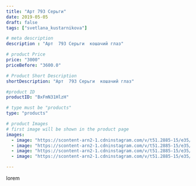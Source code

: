 ```yaml
---
title: "Арт 793 Серьги"
date: 2019-05-05
draft: false
tags: ["svetlana_kustarnikova"]

# meta description
description : "Арт  793 Серьги  кошачий глаз"

# product Price
price: "3000"
priceBefore: "3600.0"

# Product Short Description
shortDescription: "Арт  793 Серьги  кошачий глаз"

#product ID
productID: "BxFmN31HlzH"

# type must be "products"
type: "products"

# product Images
# first image will be shown in the product page
images:
  - image: "https://scontent-arn2-1.cdninstagram.com/v/t51.2885-15/e35/58652746_359758704886213_7575232370577398980_n.jpg?se=8&tp=1&_nc_ht=scontent-arn2-1.cdninstagram.com&_nc_cat=101&_nc_ohc=TUajZgyPHJUAX-lZiuf&oh=0c5c99bafc8c2c78769c2787bbb15326&oe=606A8AC8&ig_cache_key=MjAzNzIwMjQ3MjgxMzkwMjQ3NQ%3D%3D.2"
  - image: "https://scontent-arn2-1.cdninstagram.com/v/t51.2885-15/e35/57585165_299933907597607_1950820765754730721_n.jpg?se=8&tp=1&_nc_ht=scontent-arn2-1.cdninstagram.com&_nc_cat=107&_nc_ohc=AERLFgjEV8IAX_5tZOD&oh=45ff7fd283cd02a7df657adeb24f6478&oe=606CC03C&ig_cache_key=MjAzNzIwMjQ3MjgwNTM3MjY3MQ%3D%3D.2"
  - image: "https://scontent-arn2-1.cdninstagram.com/v/t51.2885-15/e35/58410993_198295661138253_2332981370830713744_n.jpg?se=8&tp=1&_nc_ht=scontent-arn2-1.cdninstagram.com&_nc_cat=109&_nc_ohc=lfAObmdUlycAX_ju6iB&oh=5b8f0ae87d4873eb881c8d796e87bb4d&oe=606CFCE0&ig_cache_key=MjAzNzIwMjQ3MjgwNTU5MDEzMw%3D%3D.2"
  - image: "https://scontent-arn2-1.cdninstagram.com/v/t51.2885-15/e35/58409269_390423758222455_8682118957135748285_n.jpg?se=8&tp=1&_nc_ht=scontent-arn2-1.cdninstagram.com&_nc_cat=107&_nc_ohc=ousXHaWbAkUAX9yYtkl&oh=c301737dc5683582ae189caeaf149bdb&oe=60699F39&ig_cache_key=MjAzNzIwMjQ3Mjc4ODU4NzE5MA%3D%3D.2"

---
```

lorem
